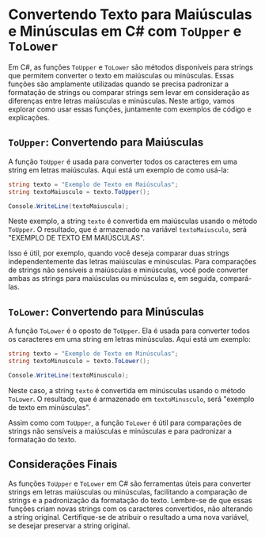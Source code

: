 # Convertendo Texto para Maiúsculas e Minúsculas em C# com `ToUpper` e `ToLower`
Em C#, as funções `ToUpper` e `ToLower` são métodos disponíveis para strings que permitem converter o texto em maiúsculas ou minúsculas. Essas funções são amplamente utilizadas quando se precisa padronizar a formatação de strings ou comparar strings sem levar em consideração as diferenças entre letras maiúsculas e minúsculas. Neste artigo, vamos explorar como usar essas funções, juntamente com exemplos de código e explicações.

## `ToUpper`: Convertendo para Maiúsculas
A função `ToUpper` é usada para converter todos os caracteres em uma string em letras maiúsculas. Aqui está um exemplo de como usá-la:

```csharp
string texto = "Exemplo de Texto em Maiúsculas";
string textoMaiusculo = texto.ToUpper();

Console.WriteLine(textoMaiusculo);
```

Neste exemplo, a string `texto` é convertida em maiúsculas usando o método `ToUpper`. O resultado, que é armazenado na variável `textoMaiusculo`, será "EXEMPLO DE TEXTO EM MAIÚSCULAS".

Isso é útil, por exemplo, quando você deseja comparar duas strings independentemente das letras maiúsculas e minúsculas. Para comparações de strings não sensíveis a maiúsculas e minúsculas, você pode converter ambas as strings para maiúsculas ou minúsculas e, em seguida, compará-las.

## `ToLower`: Convertendo para Minúsculas
A função `ToLower` é o oposto de `ToUpper`. Ela é usada para converter todos os caracteres em uma string em letras minúsculas. Aqui está um exemplo:

```csharp
string texto = "Exemplo de Texto em Minúsculas";
string textoMinusculo = texto.ToLower();

Console.WriteLine(textoMinusculo);
```

Neste caso, a string `texto` é convertida em minúsculas usando o método `ToLower`. O resultado, que é armazenado em `textoMinusculo`, será "exemplo de texto em minúsculas".

Assim como com `ToUpper`, a função `ToLower` é útil para comparações de strings não sensíveis a maiúsculas e minúsculas e para padronizar a formatação do texto.

## Considerações Finais
As funções `ToUpper` e `ToLower` em C# são ferramentas úteis para converter strings em letras maiúsculas ou minúsculas, facilitando a comparação de strings e a padronização da formatação do texto. Lembre-se de que essas funções criam novas strings com os caracteres convertidos, não alterando a string original. Certifique-se de atribuir o resultado a uma nova variável, se desejar preservar a string original.
